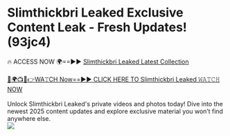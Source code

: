# Slimthickbri Leaked Exclusive Content Leak - Fresh Updates! (93jc4)

🔥 ACCESS NOW 🌍==►► <a href="https://tinyurl.com/kvy9nzfs" rel="nofollow">Slimthickbri Leaked Latest Collection</a>
<br><br>
[🔴🌍📺📱👉WA𝚃CH Now==►► CLICK HERE TO Slimthickbri Leaked 𝚆𝙰𝚃𝙲𝙷 NOW](https://tinyurl.com/kvy9nzfs)
<br><br>
Unlock Slimthickbri Leaked's private videos and photos today! Dive into the newest 2025 content updates and explore exclusive material you won’t find anywhere else.
<br>
<a href="https://tinyurl.com/kvy9nzfs" rel="nofollow" data-target="animated-image.originalLink"><img src="https://camo.githubusercontent.com/8a4f000d20f83aca3bf7ec5f350d767afa0574a8a352519fd8cfa583a6f93a33/68747470733a2f2f692e696d6775722e636f6d2f644a486b345a712e676966" data-canonical-src="https://i.imgur.com/dJHk4Zq.gif" style="max-width: 100%; display: inline-block;" data-target="animated-image.originalImage"></a>
<br>
